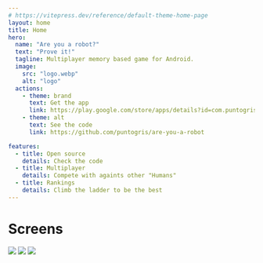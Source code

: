 ```yaml
---
# https://vitepress.dev/reference/default-theme-home-page
layout: home
title: Home
hero:
  name: "Are you a robot?"
  text: "Prove it!"
  tagline: Multiplayer memory based game for Android.
  image:
    src: "logo.webp"
    alt: "logo"
  actions:
    - theme: brand
      text: Get the app
      link: https://play.google.com/store/apps/details?id=com.puntogris.areyouarobot
    - theme: alt
      text: See the code
      link: https://github.com/puntogris/are-you-a-robot

features:
  - title: Open source
    details: Check the code
  - title: Multiplayer
    details: Compete with againts other "Humans"
  - title: Rankings
    details: Climb the ladder to be the best
---
```


<h1 class="font-bold text-lg text-center mt-12">Screens</h1>
<div class="grid sm:grid-cols-3 max-w-5xl mx-auto gap-2 mt-4 grid-cols-1 sm:px-4 px-24">
  <img src="/1.webp" />
  <img src="/2.webp" />
  <img src="/3.webp" />
</div>